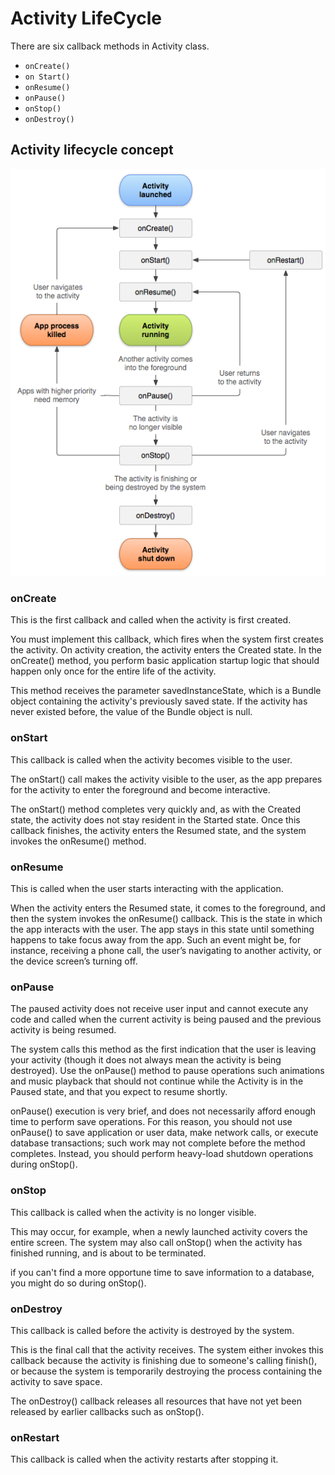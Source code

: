 # Activity LifeCycle
There are six callback methods in Activity class.

- `onCreate()`
- `on Start()`
- `onResume()`
- `onPause()`
- `onStop()`
- `onDestroy()`

## Activity lifecycle concept

![Activity lifecycle](activity_lifecycle.png)

### onCreate

This is the first callback and called when the activity is first created.

You must implement this callback, which fires when the system first creates the activity. On activity creation, the activity enters the Created state. In the onCreate() method, you perform basic application startup logic that should happen only once for the entire life of the activity.

This method receives the parameter savedInstanceState, which is a Bundle object containing the activity's previously saved state. If the activity has never existed before, the value of the Bundle object is null.


### onStart

This callback is called when the activity becomes visible to the user.

 The onStart() call makes the activity visible to the user, as the app prepares for the activity to enter the foreground and become interactive.

 The onStart() method completes very quickly and, as with the Created state, the activity does not stay resident in the Started state. Once this callback finishes, the activity enters the Resumed state, and the system invokes the onResume() method.

### onResume

This is called when the user starts interacting with the application.

When the activity enters the Resumed state, it comes to the foreground, and then the system invokes the onResume() callback. This is the state in which the app interacts with the user. The app stays in this state until something happens to take focus away from the app. Such an event might be, for instance, receiving a phone call, the user’s navigating to another activity, or the device screen’s turning off.

### onPause

The paused activity does not receive user input and cannot execute any code and called when the current activity is being paused and the previous activity is being resumed.

The system calls this method as the first indication that the user is leaving your activity (though it does not always mean the activity is being destroyed). Use the onPause() method to pause operations such animations and music playback that should not continue while the Activity is in the Paused state, and that you expect to resume shortly.

onPause() execution is very brief, and does not necessarily afford enough time to perform save operations. For this reason, you should not use onPause() to save application or user data, make network calls, or execute database transactions; such work may not complete before the method completes. Instead, you should perform heavy-load shutdown operations during onStop().

### onStop

This callback is called when the activity is no longer visible.

This may occur, for example, when a newly launched activity covers the entire screen. The system may also call onStop() when the activity has finished running, and is about to be terminated.

if you can't find a more opportune time to save information to a database, you might do so during onStop().

### onDestroy

This callback is called before the activity is destroyed by the system.

This is the final call that the activity receives. The system either invokes this callback because the activity is finishing due to someone's calling finish(), or because the system is temporarily destroying the process containing the activity to save space.

The onDestroy() callback releases all resources that have not yet been released by earlier callbacks such as onStop().

### onRestart

This callback is called when the activity restarts after stopping it.




